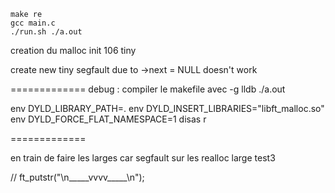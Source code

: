 ```
make re
gcc main.c
./run.sh ./a.out
```

creation du malloc init
106 tiny

create new tiny segfault due to ->next = NULL doesn't work


=============
debug : compiler le makefile avec -g
lldb ./a.out

env DYLD_LIBRARY_PATH=.
env DYLD_INSERT_LIBRARIES="libft_malloc.so"
env DYLD_FORCE_FLAT_NAMESPACE=1
disas
r

=============

en train de faire les larges car segfault sur les realloc large test3

// ft_putstr("\n_____vvvv_____\n");
